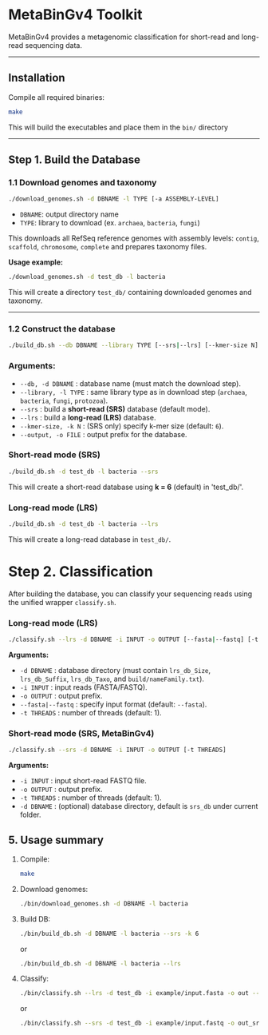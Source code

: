 # MetaBinGv4 Toolkit

MetaBinGv4 provides a metagenomic classification for short-read and long-read sequencing data.  

---


## Installation

Compile all required binaries:

```bash
make
```
This will build the executables and place them in the `bin/` directory

---

## Step 1. Build the Database
### 1.1 Download genomes and taxonomy

```bash
./download_genomes.sh -d DBNAME -l TYPE [-a ASSEMBLY-LEVEL]
```

* `DBNAME`: output directory name
* `TYPE`: library to download (ex. `archaea`, `bacteria`, `fungi`)

This downloads all RefSeq reference genomes with assembly levels:
`contig`, `scaffold`, `chromosome`, `complete`
and prepares taxonomy files.

**Usage example:**

```bash
./download_genomes.sh -d test_db -l bacteria 
```

This will create a directory `test_db/` containing downloaded genomes and taxonomy.

---

### 1.2 Construct the database

```bash
./build_db.sh --db DBNAME --library TYPE [--srs|--lrs] [--kmer-size N] [--output FILE]
```

### Arguments:

* `--db, -d DBNAME` : database name (must match the download step).
* `--library, -l TYPE` : same library type as in download step (`archaea`, `bacteria`, `fungi`, `protozoa`).
* `--srs` : build a **short-read (SRS)** database (default mode).
* `--lrs` : build a **long-read (LRS)** database.
* `--kmer-size, -k N` : (SRS only) specify k-mer size (default: `6`).
* `--output, -o FILE` : output prefix for the database.

### Short-read mode (SRS)

```bash
./build_db.sh -d test_db -l bacteria --srs
```

This will create a short-read database using **k = 6** (default) in 'test_db/'.

### Long-read mode (LRS)

```bash
./build_db.sh -d test_db -l bacteria --lrs
```

This will create a long-read database in `test_db/`.

# Step 2. Classification

After building the database, you can classify your sequencing reads using the unified wrapper `classify.sh`.

### Long-read mode (LRS)

```bash
./classify.sh --lrs -d DBNAME -i INPUT -o OUTPUT [--fasta|--fastq] [-t THREADS]
````

**Arguments:**

* `-d DBNAME` : database directory (must contain `lrs_db_Size`, `lrs_db_Suffix`, `lrs_db_Taxo`, and `build/nameFamily.txt`).
* `-i INPUT`  : input reads (FASTA/FASTQ).
* `-o OUTPUT` : output prefix.
* `--fasta|--fastq` : specify input format (default: `--fasta`).
* `-t THREADS` : number of threads (default: 1).


### Short-read mode (SRS, MetaBinGv4)

```bash
./classify.sh --srs -d DBNAME -i INPUT -o OUTPUT [-t THREADS]
```

**Arguments:**

* `-i INPUT`  : input short-read FASTQ file.
* `-o OUTPUT` : output prefix.
* `-t THREADS` : number of threads (default: 1).
* `-d DBNAME` : (optional) database directory, default is `srs_db` under current folder.




## 5. Usage summary

1. Compile:

   ```bash
   make
   ```
2. Download genomes:

   ```bash
   ./bin/download_genomes.sh -d DBNAME -l bacteria
   ```
3. Build DB:

   ```bash
   ./bin/build_db.sh -d DBNAME -l bacteria --srs -k 6
   ```

   or

   ```bash
   ./bin/build_db.sh -d DBNAME -l bacteria --lrs
   ```
4. Classify:

    ```bash
    ./bin/classify.sh --lrs -d test_db -i example/input.fasta -o out --fasta -t 8
    ```
    
    or
    
    ```bash
    ./bin/classify.sh --srs -d test_db -i example/input.fastq -o out_srs -t 16
    ```


